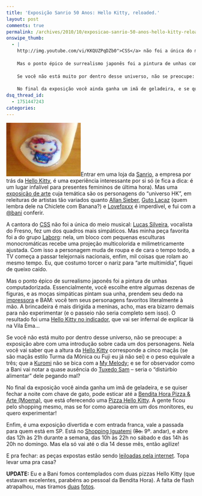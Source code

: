 ```yaml
---
title: 'Exposição Sanrio 50 Anos: Hello Kitty, reloaded.'
layout: post
comments: true
permalink: /archives/2010/10/exposicao-sanrio-50-anos-hello-kitty-reloaded.html/
onswipe_thumb:
  - |
    http://img.youtube.com/vi/KKQUZPqDZb0">CSS</a> não foi a única do meio musical: <a href="http://www.sanrio.com.br/expo50anos/lucas-silveira-fresno/">Lucas Silveira</a>, vocalista do Fresno, fez um dos quadros mais simpáticos. Mas minha peça favorita foi a do grupo <a href="http://www.sanrio.com.br/expo50anos/laborg/">Laborg</a>: nela, um bloco com pequenas esculturas monocromáticas recebe uma projeção multicolorida e milimetricamente ajustada. Com isso a personagem muda de roupa e de cara o tempo todo, a TV começa a passar telejornais nacionais, enfim, mil coisas que rolam ao mesmo tempo. Eu, que costumo torcer o nariz para "arte multimídia", fiquei de queixo caído.

    Mas o ponto épico de surrealismo japonês foi a pintura de unhas computadorizada. Essencialmente, você escolhe entre algumas dezenas de figuras, e as moças simpáticas pintam sua unha, prendem seu dedo na <a href="http://www.allproducts.com/manufacture100/eget/product1.html">impressora</a> e BAM: você tem seus personagens favoritos literalmente à mão. A brincadeira é mais dirigida a meninas, acho, mas era bizarro demais para não experimentar (e o passeio não seria completo sem isso). O resultado foi uma <a href="http://www.flickr.com/photos/chesterbr/5061195613/">Hello Kitty no indicador</a>, que vai ser infernal de explicar lá na Vila Ema...

    Se você não está muito por dentro desse universo, não se preocupe: a exposição abre com uma introdução sobre cada um dos personagens. Nela você vai saber que a altura da <a href="http://www.sanrio.co.jp/english/characters/detail/hellokitty/index.html">Hello Kitty</a> corresponde a cinco maçãs (se são maçãs estilo Turma da Mônica ou Fuji eu já não sei) e o peso equivale a três; que a <a href="http://www.sanrio.co.jp/english/characters/detail/kuromi/index.html">Kuromi</a> não se bica com a <a href="http://www.sanrio.co.jp/english/characters/detail/mymelody/index.html">My Melody</a>; e se for observador como a Bani vai notar a quase ausência do <a href="http://www.sanrio.co.jp/english/characters/detail/tuxedosam/index.html">Tuxedo Sam</a> - seria o "distúrbio alimentar" dele pegando mal?

    No final da exposição você ainda ganha um imã de geladeira, e se quiser fechar a noite com chave de gato, pode esticar até a <a href="http://www.apontador.com.br/local/sp/sao_paulo/restaurantes/C402235354340Z3406/bendita_hora___pizza___arte.html?searchUrl=http%3A//www.apontador.com.br/local/search.html%3Fq%3Dbendita+hora+pizza%26loc%3DSAO+PAULO%25252C+SP%26loc_b%3D%26buscar%3DBuscar">Bendita Hora Pizza /0.jpg
dsq_thread_id:
  - 1751447243
categories:
---
```

<img class="size-full wp-image-4653 alignright" title="Unha com desenho da Hello Kitty" src="/wp-content/uploads/2010/10/dedo_hello_kitty.jpg" alt="Unha com desenho da Hello Kitty" width="198" height="142" />Entrar em uma loja da [Sanrio][1], a empresa por trás da [Hello Kitty][2], é uma experiência interessante por si só (e fica a dica: é um lugar infalível para presentes femininos de última hora). Mas uma [exposição de arte][3] cuja temática são os personagens do &#8220;universo HK&#8221;, em releituras de artistas tão variados quanto [Allan Sieber][4], [Guto Lacaz][5] (quem lembra dele na Chiclete com Banana?) e [Lovefoxxx][6] é imperdível, e fui com a [@bani][7] conferir.

A cantora do [CSS][8] não foi a única do meio musical: [Lucas Silveira][9], vocalista do Fresno, fez um dos quadros mais simpáticos. Mas minha peça favorita foi a do grupo [Laborg][10]: nela, um bloco com pequenas esculturas monocromáticas recebe uma projeção multicolorida e milimetricamente ajustada. Com isso a personagem muda de roupa e de cara o tempo todo, a TV começa a passar telejornais nacionais, enfim, mil coisas que rolam ao mesmo tempo. Eu, que costumo torcer o nariz para &#8220;arte multimídia&#8221;, fiquei de queixo caído.

Mas o ponto épico de surrealismo japonês foi a pintura de unhas computadorizada. Essencialmente, você escolhe entre algumas dezenas de figuras, e as moças simpáticas pintam sua unha, prendem seu dedo na [impressora][11] e BAM: você tem seus personagens favoritos literalmente à mão. A brincadeira é mais dirigida a meninas, acho, mas era bizarro demais para não experimentar (e o passeio não seria completo sem isso). O resultado foi uma [Hello Kitty no indicador][12], que vai ser infernal de explicar lá na Vila Ema&#8230;

Se você não está muito por dentro desse universo, não se preocupe: a exposição abre com uma introdução sobre cada um dos personagens. Nela você vai saber que a altura da [Hello Kitty][13] corresponde a cinco maçãs (se são maçãs estilo Turma da Mônica ou Fuji eu já não sei) e o peso equivale a três; que a [Kuromi][14] não se bica com a [My Melody][15]; e se for observador como a Bani vai notar a quase ausência do [Tuxedo Sam][16] &#8211; seria o &#8220;distúrbio alimentar&#8221; dele pegando mal?

No final da exposição você ainda ganha um imã de geladeira, e se quiser fechar a noite com chave de gato, pode esticar até a [Bendita Hora Pizza & Arte (Moema)][17], que está oferecendo uma [Pizza Hello Kitty][18]. A gente ficou pelo shopping mesmo, mas se for como aparecia em um dos monitores, eu quero experimentar!

Enfim, é uma exposição divertida e com entrada franca, vale a passada para quem está em SP. Está no [Shopping Iguatemi][19] (<span style="text-decoration: line-through;">8o.</span> 9º. andar), e abre das 12h às 21h durante a semana, das 10h às 22h no sábado e das 14h às 20h no domingo. Mas ela só vai até o dia 14 desse mês, então agilize!

E pra fechar: as peças expostas estão sendo [leiloadas pela internet][20]. Topa levar uma pra casa?

**UPDATE:** Eu e a Bani fomos contemplados com duas pizzas Hello Kitty (que estavam excelentes, parabéns ao pessoal da Bendita Hora). A falta de flash atrapalhou, mas tiramos [duas][21] [fotos][22].

 [1]: http://www.sanrio.com/
 [2]: http://pt.wikipedia.org/wiki/Hello_Kitty
 [3]: http://www.sanrio.com.br/expo50anos/exposicao-50-anos-de-sanrio/
 [4]: http://talktohimselfshow.zip.net/
 [5]: http://www.macvirtual.mac.usp.br/mac/arquivo/noticia/GutoLacaz/GutoLacaz.asp
 [6]: http://pt.wikipedia.org/wiki/Lovefoxxx
 [7]: http://baniverso.com
 [8]: http://www.youtube.com/watch?v=KKQUZPqDZb0
 [9]: http://www.sanrio.com.br/expo50anos/lucas-silveira-fresno/
 [10]: http://www.sanrio.com.br/expo50anos/laborg/
 [11]: http://www.allproducts.com/manufacture100/eget/product1.html
 [12]: http://www.flickr.com/photos/chesterbr/5061195613/
 [13]: http://www.sanrio.co.jp/english/characters/detail/hellokitty/index.html
 [14]: http://www.sanrio.co.jp/english/characters/detail/kuromi/index.html
 [15]: http://www.sanrio.co.jp/english/characters/detail/mymelody/index.html
 [16]: http://www.sanrio.co.jp/english/characters/detail/tuxedosam/index.html
 [17]: http://www.apontador.com.br/local/sp/sao_paulo/restaurantes/C402235354340Z3406/bendita_hora___pizza___arte.html?searchUrl=http%3A//www.apontador.com.br/local/search.html%3Fq%3Dbendita+hora+pizza%26loc%3DSAO+PAULO%25252C+SP%26loc_b%3D%26buscar%3DBuscar
 [18]: http://blog.hellokittylove.com/noticias-no-brasil/uma-pizza-hello-kitty-por-favor
 [19]: http://www.apontador.com.br/local/sp/sao_paulo/enderecos_empresariais/C403021344062E0620/shopping_iguatemi.html?searchUrl=http%3A//www.apontador.com.br/local/search.html%3Fq%3Dshopping+iguatemi%26loc%3DSAO+PAULO%25252C+SP%26loc_b%3D%26buscar%3DBuscar
 [20]: http://todaoferta.uol.com.br/50anos_de_sanrio
 [21]: http://twitpic.com/2z3yid
 [22]: http://twitpic.com/2z3zol
